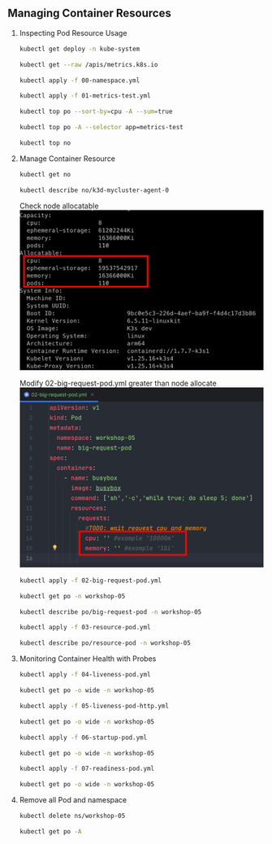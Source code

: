 ## Managing Container Resources

1. Inspecting Pod Resource Usage

   ```bash
   kubectl get deploy -n kube-system
   ```
   ```bash
   kubectl get --raw /apis/metrics.k8s.io
   ```
   ```bash
   kubectl apply -f 00-namespace.yml
   ```
   ```bash
   kubectl apply -f 01-metrics-test.yml
   ```
   ```bash
   kubectl top po --sort-by=cpu -A --sum=true
   ```
   ```bash
   kubectl top po -A --selector app=metrics-test
   ```
   ```bash
   kubectl top no
   ```   
      
2. Manage Container Resource

   ```bash
   kubectl get no  
   ```
   ```bash
   kubectl describe no/k3d-mycluster-agent-0
   ```
   Check node allocatable
   ![node-allocatable.png](node-allocatable.png)
   
   Modify 02-big-request-pod.yml greater than node allocate
   ![modify-big-request-pod-yml.png](modify-big-request-pod-yml.png)

   ```bash
   kubectl apply -f 02-big-request-pod.yml
   ```
   ```bash
   kubectl get po -n workshop-05
   ```
   ```bash
   kubectl describe po/big-request-pod -n workshop-05
   ```
   ```bash
   kubectl apply -f 03-resource-pod.yml
   ```
   ```bash
   kubectl describe po/resource-pod -n workshop-05
   ```   
   
3. Monitoring Container Health with Probes

   ```bash
   kubectl apply -f 04-liveness-pod.yml
   ```
   ```bash
   kubectl get po -o wide -n workshop-05
   ```
   ```bash
   kubectl apply -f 05-liveness-pod-http.yml
   ```
   ```bash
   kubectl get po -o wide -n workshop-05
   ```   
   ```bash
   kubectl apply -f 06-startup-pod.yml
   ```
   ```bash
   kubectl get po -o wide -n workshop-05
   ```
   ```bash
   kubectl apply -f 07-readiness-pod.yml
   ```
   ```bash
   kubectl get po -o wide -n workshop-05
   ```
   
4. Remove all Pod and namespace

   ```bash
   kubectl delete ns/workshop-05
   ```
   ```bash
   kubectl get po -A
   ```